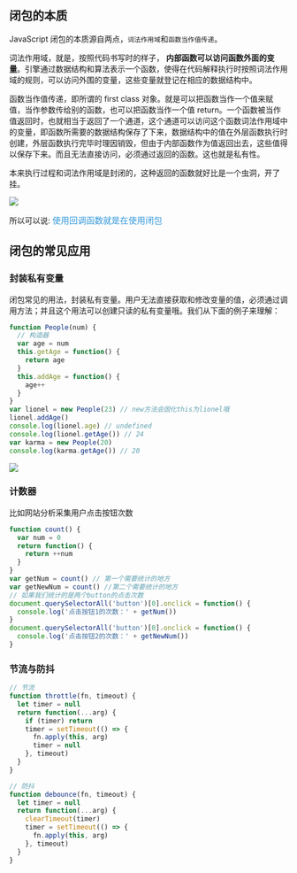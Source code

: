 ## 闭包的本质

JavaScript 闭包的本质源自两点，`词法作用域`和`函数当作值传递`。

词法作用域，就是，按照代码书写时的样子， **内部函数可以访问函数外面的变量**。引擎通过数据结构和算法表示一个函数，使得在代码解释执行时按照词法作用域的规则，可以访问外围的变量，这些变量就登记在相应的数据结构中。

函数当作值传递，即所谓的 first class 对象。就是可以把函数当作一个值来赋值，当作参数传给别的函数，也可以把函数当作一个值 return。一个函数被当作值返回时，也就相当于返回了一个通道，这个通道可以访问这个函数词法作用域中的变量，即函数所需要的数据结构保存了下来，数据结构中的值在外层函数执行时创建，外层函数执行完毕时理因销毁，但由于内部函数作为值返回出去，这些值得以保存下来。而且无法直接访问，必须通过返回的函数。这也就是私有性。

本来执行过程和词法作用域是封闭的，这种返回的函数就好比是一个虫洞，开了挂。

![](https://gcy-1306312261.cos.ap-chengdu.myqcloud.com/blog/20221018155433.png)

所以可以说: <font color=#3498db size=4>`使用回调函数就是在使用闭包`</font>


## 闭包的常见应用

### 封装私有变量

闭包常见的用法，封装私有变量。用户无法直接获取和修改变量的值，必须通过调用方法；并且这个用法可以创建只读的私有变量哦。我们从下面的例子来理解：

```javascript
function People(num) {
  // 构造器
  var age = num
  this.getAge = function() {
    return age
  }
  this.addAge = function() {
    age++
  }
}
var lionel = new People(23) // new方法会固化this为lionel哦
lionel.addAge()
console.log(lionel.age) // undefined
console.log(lionel.getAge()) // 24
var karma = new People(20)
console.log(karma.getAge()) // 20
```

![](https://gcy-1306312261.cos.ap-chengdu.myqcloud.com/blog/20221018160207.png)

### 计数器

比如网站分析采集用户点击按钮次数

```javascript
function count() {
  var num = 0
  return function() {
    return ++num
  }
}
var getNum = count() // 第一个需要统计的地方
var getNewNum = count() //第二个需要统计的地方
// 如果我们统计的是两个button的点击次数
document.querySelectorAll('button')[0].onclick = function() {
  console.log('点击按钮1的次数：' + getNum())
}
document.querySelectorAll('button')[0].onclick = function() {
  console.log('点击按钮2的次数：' + getNewNum())
}
```

### 节流与防抖

```javascript
// 节流
function throttle(fn, timeout) {
  let timer = null
  return function(...arg) {
    if (timer) return
    timer = setTimeout(() => {
      fn.apply(this, arg)
      timer = null
    }, timeout)
  }
}

// 防抖
function debounce(fn, timeout) {
  let timer = null
  return function(...arg) {
    clearTimeout(timer)
    timer = setTimeout(() => {
      fn.apply(this, arg)
    }, timeout)
  }
}
```
